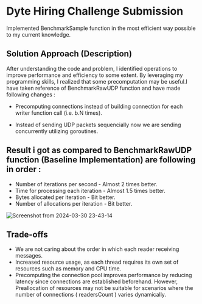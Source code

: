 # Dyte Hiring Challenge Submission

Implemented BenchmarkSample function in the most efficient way possible to my current knowledge.

## Solution Approach (Description)

After understanding the code and problem, I identified operations to improve performance and efficiency to some extent. By leveraging my programming skills, I realized that some precomputation may be useful.I have taken reference of BenchmarkRawUDP function and have made following changes :

- Precomputing connections instead of building connection for each writer function call (i.e. b.N times).

- Instead of sending UDP packets sequencially now we are sending concurrently utilizing goroutines.

## Result i got as compared to BenchmarkRawUDP function (Baseline Implementation) are following in order : 

- Number of iterations per second -    Almost 2 times better.
- Time for processing each iteration - Almost  1.5 times better.
- Bytes allocated per iteration       - Bit better.
- Number of allocations per iteration - Bit better.

![Screenshot from 2024-03-30 23-43-14](https://github.com/dhakad22klx/Dyte-Hiring-Challenge-Solution/assets/87806512/e6901148-fbf1-4003-92af-b8f143e29d94)

## Trade-offs

- We are not caring about the order in which each reader receiving messages.
- Increased resource usage, as each thread requires its own set of resources such as memory and CPU time.
-  Precomputing the connection pool improves performance by reducing latency since connections are established beforehand. However, Preallocation of resources may not be suitable for scenarios where the number of connections ( readersCount ) varies dynamically.
